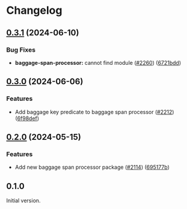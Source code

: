 # Changelog

## [0.3.1](https://github.com/open-telemetry/opentelemetry-js-contrib/compare/baggage-span-processor-v0.3.0...baggage-span-processor-v0.3.1) (2024-06-10)


### Bug Fixes

* **baggage-span-processor:** cannot find module ([#2260](https://github.com/open-telemetry/opentelemetry-js-contrib/issues/2260)) ([6721bdd](https://github.com/open-telemetry/opentelemetry-js-contrib/commit/6721bddc2d190befabab95f706ca467d06633674))

## [0.3.0](https://github.com/open-telemetry/opentelemetry-js-contrib/compare/baggage-span-processor-v0.2.0...baggage-span-processor-v0.3.0) (2024-06-06)


### Features

* Add baggage key predicate to baggage span processor ([#2212](https://github.com/open-telemetry/opentelemetry-js-contrib/issues/2212)) ([6f98def](https://github.com/open-telemetry/opentelemetry-js-contrib/commit/6f98deff857b7e3575e0420e2681ad373767e533))

## [0.2.0](https://github.com/open-telemetry/opentelemetry-js-contrib/compare/baggage-span-processor-v0.1.0...baggage-span-processor-v0.2.0) (2024-05-15)


### Features

* Add new baggage span processor package ([#2114](https://github.com/open-telemetry/opentelemetry-js-contrib/issues/2114)) ([695177b](https://github.com/open-telemetry/opentelemetry-js-contrib/commit/695177b69cfb51f70064dc1ee615383d560aa62a))

## 0.1.0

Initial version.
